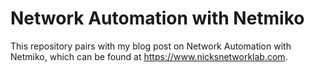 # Network Automation with Netmiko   
This repository pairs with my blog post on Network Automation with Netmiko, which can be found at https://www.nicksnetworklab.com.
